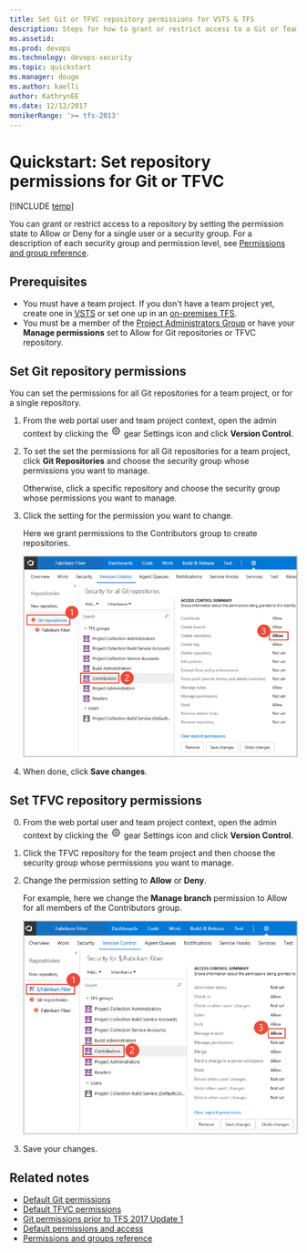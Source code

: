 ```yaml
---
title: Set Git or TFVC repository permissions for VSTS & TFS 
description: Steps for how to grant or restrict access to a Git or Team Foundation Version Control repository feature or function
ms.assetid:  
ms.prod: devops
ms.technology: devops-security
ms.topic: quickstart
ms.manager: douge
ms.author: kaelli
author: KathrynEE
ms.date: 12/12/2017
monikerRange: '>= tfs-2013'
---
```

# Quickstart: Set repository permissions for Git or TFVC

[!INCLUDE [temp](../../_shared/version-vsts-tfs-all-versions.md)]

You can grant or restrict access to a repository by setting the permission state to Allow or Deny for a single user or a security group. For a description of each security group and permission level, see [Permissions and group reference](permissions.md).

## Prerequisites

* You must have a team project. If you don't have a team project yet, create one in [VSTS](../../user-guide/sign-up-invite-teammates.md) or set one up in an [on-premises TFS](../../accounts/create-team-project.md).
* You must be a member of the [Project Administrators Group](set-project-collection-level-permissions.md) or have your **Manage permissions** set to Allow for Git repositories or TFVC repository.  

<a id="git-repository">  </a>

## Set Git repository permissions

You can set the permissions for all Git repositories for a team project, or for a single repository. 

1. From the web portal user and team project context, open the admin context by clicking the ![](../../work/_img/icons/gear_icon.png) gear Settings icon and click **Version Control**.

2. To set the set the permissions for all Git repositories for a team project, click **Git Repositories** and choose the security group whose permissions you want to manage. 

	Otherwise, click a specific repository and choose the security group whose permissions you want to manage.   

3. Click the setting for the permission you want to change. 

	Here we grant permissions to the Contributors group to create repositories. 

	<img src="_img/set-repo-git-permissions.png" alt="Security dialog for all GIt repositories, Contributors group" style="border: 1px solid #C3C3C3;" />

4. When done, click **Save changes**. 

<!---
![Permissions page for Git project in admin context](_img/restrict-access-tfs/git-permissions.png) 
--> 
 

 
<a id="tfvc-repository">  </a>

## Set TFVC repository permissions


0. From the web portal user and team project context, open the admin context by clicking the ![](../../work/_img/icons/gear_icon.png) gear Settings icon and click **Version Control**.

1. Click the TFVC repository for the team project and then choose the security group whose permissions you want to manage.   

2. Change the permission setting to **Allow** or **Deny**. 

	For example, here we change the **Manage branch** permission to Allow for all members of the Contributors group. 

	<img src="_img/set-repo-tfvc-permissions.png" alt="Security dialog for the TFVC repository, Contributors group" style="border: 1px solid #C3C3C3;" />

3. Save your changes. 
 
<!---
![Permissions page for TF version control](_img/restrict-access-tfs/readers-permissions.png)  
--> 

## Related notes

- [Default Git permissions](default-git-permissions.md)  
- [Default TFVC permissions](default-tfvc-permissions.md)  
- [Git permissions prior to TFS 2017 Update 1](git-permissions-before-2017.md) 
- [Default permissions and access](permissions-access.md) 
- [Permissions and groups reference](permissions.md)  
